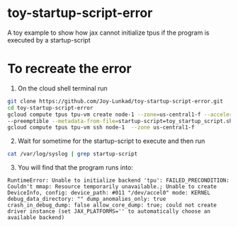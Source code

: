 # toy-startup-script-error
A toy example to show how jax cannot initialize tpus if the program is executed by a startup-script

# To recreate the error
1. On the cloud shell terminal run
```bash
git clone https://github.com/Joy-Lunkad/toy-startup-script-error.git
cd toy-startup-script-error
gcloud compute tpus tpu-vm create node-1 --zone=us-central1-f --accelerator-type=v2-8 --version=tpu-vm-base \
--preemptible --metadata-from-file=startup-script=toy_startup_script.sh
gcloud compute tpus tpu-vm ssh node-1  --zone us-central1-f
```

2. Wait for sometime for the startup-script to execute and then run
```bash
cat /var/log/syslog | grep startup-script
```

3. You will find that the program runs into:
```
RuntimeError: Unable to initialize backend 'tpu': FAILED_PRECONDITION: Couldn't mmap: Resource temporarily unavailable.; Unable to create DeviceInfo, config: device_path: #011 "/dev/accel0" mode: KERNEL debug_data_directory: "" dump_anomalies_only: true crash_in_debug_dump: false allow_core_dump: true; could not create driver instance (set JAX_PLATFORMS='' to automatically choose an available backend)
```
